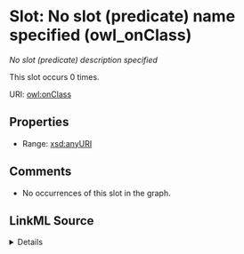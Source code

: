 

# Slot: No slot (predicate) name specified (owl_onClass)


_No slot (predicate) description specified_






This slot occurs 0 times.


URI: [owl:onClass](http://www.w3.org/2002/07/owl#onClass)



<!-- no inheritance hierarchy -->








## Properties

* Range: [xsd:anyURI](http://www.w3.org/2001/XMLSchema#anyURI)





## Comments

* No occurrences of this slot in the graph.



## LinkML Source

<details>

```yaml
name: owl_onClass
annotations:
  count:
    tag: count
    value: 0
description: No slot (predicate) description specified
title: No slot (predicate) name specified
comments:
- No occurrences of this slot in the graph.
from_schema: spatial-kg
rank: 1000
domain: owl_onClass
slot_uri: owl:onClass
alias: owl_onClass
range: uri

```
</details>